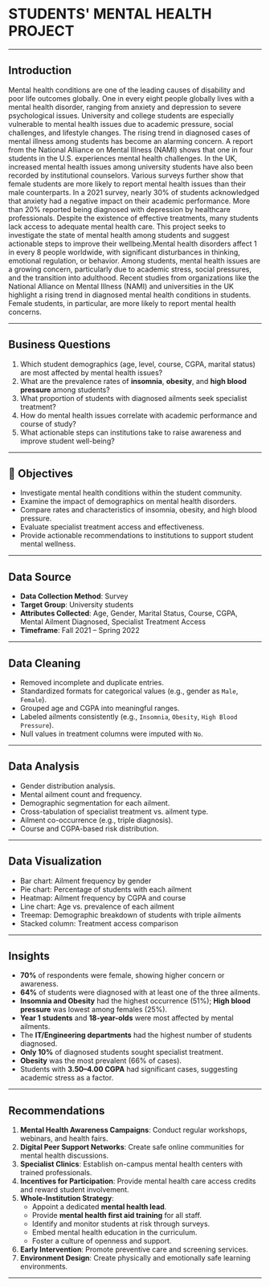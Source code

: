 # STUDENTS' MENTAL HEALTH PROJECT

---

## Introduction

Mental health conditions are one of the leading causes of disability and poor life outcomes globally. One in every eight people globally lives with a mental health disorder, ranging from anxiety and depression to severe psychological issues. University and college students are especially vulnerable to mental health issues due to academic pressure, social challenges, and lifestyle changes.
The rising trend in diagnosed cases of mental illness among students has become an alarming concern. A report from the National Alliance on Mental Illness (NAMI) shows that one in four students in the U.S. experiences mental health challenges. In the UK, increased mental health issues among university students have also been recorded by institutional counselors. Various surveys further show that female students are more likely to report mental health issues than their male counterparts.
In a 2021 survey, nearly 30% of students acknowledged that anxiety had a negative impact on their academic performance. More than 20% reported being diagnosed with depression by healthcare professionals. Despite the existence of effective treatments, many students lack access to adequate mental health care. This project seeks to investigate the state of mental health among students and suggest actionable steps to improve their wellbeing.Mental health disorders affect 1 in every 8 people worldwide, with significant disturbances in thinking, emotional regulation, or behavior. Among students, mental health issues are a growing concern, particularly due to academic stress, social pressures, and the transition into adulthood.
Recent studies from organizations like the National Alliance on Mental Illness (NAMI) and universities in the UK highlight a rising trend in diagnosed mental health conditions in students. Female students, in particular, are more likely to report mental health concerns.

---

## Business Questions

1. Which student demographics (age, level, course, CGPA, marital status) are most affected by mental health issues?
2. What are the prevalence rates of **insomnia**, **obesity**, and **high blood pressure** among students?
3. What proportion of students with diagnosed ailments seek specialist treatment?
4. How do mental health issues correlate with academic performance and course of study?
5. What actionable steps can institutions take to raise awareness and improve student well-being?

---

## 🎯 Objectives

- Investigate mental health conditions within the student community.
- Examine the impact of demographics on mental health disorders.
- Compare rates and characteristics of insomnia, obesity, and high blood pressure.
- Evaluate specialist treatment access and effectiveness.
- Provide actionable recommendations to institutions to support student mental wellness.

---

## Data Source

- **Data Collection Method**: Survey
- **Target Group**: University students
- **Attributes Collected**: Age, Gender, Marital Status, Course, CGPA, Mental Ailment Diagnosed, Specialist Treatment Access
- **Timeframe**: Fall 2021 – Spring 2022

---

## Data Cleaning

- Removed incomplete and duplicate entries.
- Standardized formats for categorical values (e.g., gender as `Male`, `Female`).
- Grouped age and CGPA into meaningful ranges.
- Labeled ailments consistently (e.g., `Insomnia`, `Obesity`, `High Blood Pressure`).
- Null values in treatment columns were imputed with `No`.

---

## Data Analysis

- Gender distribution analysis.
- Mental ailment count and frequency.
- Demographic segmentation for each ailment.
- Cross-tabulation of specialist treatment vs. ailment type.
- Ailment co-occurrence (e.g., triple diagnosis).
- Course and CGPA-based risk distribution.

---

## Data Visualization

- Bar chart: Ailment frequency by gender
- Pie chart: Percentage of students with each ailment
- Heatmap: Ailment frequency by CGPA and course
- Line chart: Age vs. prevalence of each ailment
- Treemap: Demographic breakdown of students with triple ailments
- Stacked column: Treatment access comparison

---

## Insights

- **70%** of respondents were female, showing higher concern or awareness.
- **64%** of students were diagnosed with at least one of the three ailments.
- **Insomnia and Obesity** had the highest occurrence (51%); **High blood pressure** was lowest among females (25%).
- **Year 1 students** and **18-year-olds** were most affected by mental ailments.
- The **IT/Engineering departments** had the highest number of students diagnosed.
- **Only 10%** of diagnosed students sought specialist treatment.
- **Obesity** was the most prevalent (66% of cases).
- Students with **3.50–4.00 CGPA** had significant cases, suggesting academic stress as a factor.

---

## Recommendations

1. **Mental Health Awareness Campaigns**: Conduct regular workshops, webinars, and health fairs.
2. **Digital Peer Support Networks**: Create safe online communities for mental health discussions.
3. **Specialist Clinics**: Establish on-campus mental health centers with trained professionals.
4. **Incentives for Participation**: Provide mental health care access credits and reward student involvement.
5. **Whole-Institution Strategy**:
   - Appoint a dedicated **mental health lead**.
   - Provide **mental health first aid training** for all staff.
   - Identify and monitor students at risk through surveys.
   - Embed mental health education in the curriculum.
   - Foster a culture of openness and support.
6. **Early Intervention**: Promote preventive care and screening services.
7. **Environment Design**: Create physically and emotionally safe learning environments.

---


